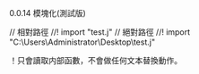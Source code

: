 0.0.14 模塊化(測試版)

// 相對路徑
//! import "test.j"
// 絕對路徑
//! import "C:\Users\Administrator\Desktop\test.j"

！只會讀取内部函數，不會做任何文本替換動作。